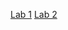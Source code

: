 [Lab 1](https://github.com/odai1990/cookie-stand-admin/pull/2)
[Lab 2](https://github.com/odai1990/cookie-stand-admin/pull/3)
